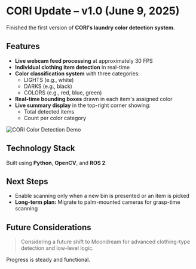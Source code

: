 # CORI Update – v1.0 (June 9, 2025)

Finished the first version of **CORI's laundry color detection system**.

## Features

- **Live webcam feed processing** at approximately 30 FPS
- **Individual clothing item detection** in real-time
- **Color classification system** with three categories:
  - LIGHTS (e.g., white)
  - DARKS (e.g., black)
  - COLORS (e.g., red, blue, green)
- **Real-time bounding boxes** drawn in each item's assigned color
- **Live summary display** in the top-right corner showing:
  - Total detected items
  - Count per color category

![CORI Color Detection Demo](https://github.com/J-Uptegraph/CORI/blob/main/assets/gifs/openCV_Color_Sort_Test.gif)

## Technology Stack

Built using **Python**, **OpenCV**, and **ROS 2**.

## Next Steps

- Enable scanning only when a new bin is presented or an item is picked
- **Long-term plan:** Migrate to palm-mounted cameras for grasp-time scanning

## Future Considerations

> Considering a future shift to Moondream for advanced clothing-type detection and low-level logic.

Progress is steady and functional.

